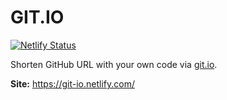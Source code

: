 # GIT.IO
[![Netlify Status](https://api.netlify.com/api/v1/badges/061f5be1-2169-4996-91f9-2f82a9788a65/deploy-status)](https://app.netlify.com/sites/git-io/deploys)

Shorten GitHub URL with your own code via [git.io](https://git.io/).

**Site:** https://git-io.netlify.com/
